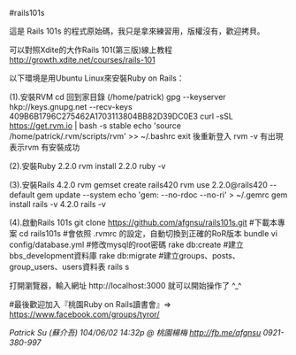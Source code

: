 #rails101s

這是 Rails 101s 的程式原始碼，我只是拿來練習用，版權沒有，歡迎拷貝。

可以對照Xdite的大作Rails 101(第三版)線上教程
http://growth.xdite.net/courses/rails-101


以下環境是用Ubuntu Linux來安裝Ruby on Rails：

(1).安裝RVM
  cd   回到家目錄 (/home/patrick)
  gpg --keyserver hkp://keys.gnupg.net --recv-keys 409B6B1796C275462A1703113804BB82D39DC0E3
  curl -sSL https://get.rvm.io | bash -s stable
  echo 'source /home/patrick/.rvm/scripts/rvm' >> ~/.bashrc
  exit    後重新登入
  rvm -v   有出現表示rvm 有安裝成功

(2).安裝Ruby 2.2.0
  rvm install 2.2.0
  ruby -v

(3).安裝Rails 4.2.0
  rvm gemset create rails420
  rvm use 2.2.0@rails420 --default
  gem update --system
  echo 'gem: --no-rdoc --no-ri' > ~/.gemrc
  gem install rails -v 4.2.0
  rails -v

(4).啟動Rails 101s
  git clone https://github.com/afgnsu/rails101s.git    #下載本專案
  cd rails101s   #會依照 .rvmrc 的設定，自動切換到正確的RoR版本
  bundle
  vi config/database.yml    #修改mysql的root密碼
  rake db:create    #建立bbs_development資料庫
  rake db:migrate   #建立groups、posts、group_users、users資料表
  rails s

  打開瀏覽器，輸入網址 http://localhost:3000 就可以開始操作了 ^_^


#最後歡迎加入『桃園Ruby on Rails讀書會』=> https://www.facebook.com/groups/tyror/

*Patrick Su (蘇介吾)*
*104/06/02 14:32p @ 桃園楊梅*
*http://fb.me/afgnsu*
*0921-380-997*

